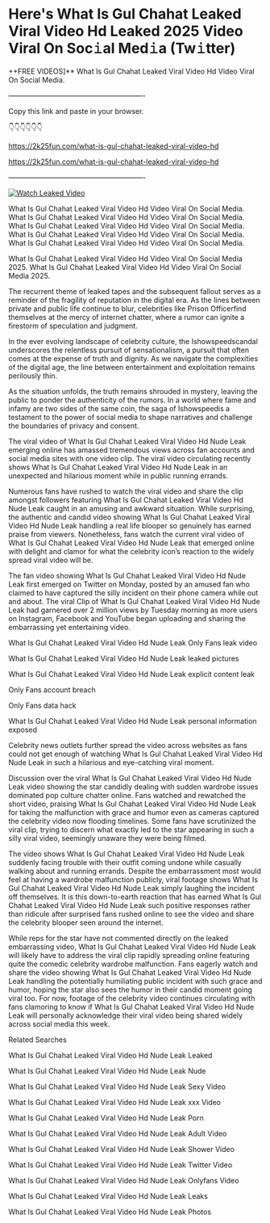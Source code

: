 # Here's What Is Gul Chahat Leaked Viral Video Hd Leaked 2025 Video Viral On Soc𝚒al Med𝚒a (Tw𝚒tter)

++FREE VIDEOS]** What Is Gul Chahat Leaked Viral Video Hd Video Viral On Social Media.

———————————————————-

Copy this link and paste in your browser.

👇👇👇👇👇👇

https://2k25fun.com/what-is-gul-chahat-leaked-viral-video-hd

https://2k25fun.com/what-is-gul-chahat-leaked-viral-video-hd

———————————————————-

[![Watch Leaked Video](https://miro.medium.com/v2/resize:fit:828/format:webp/1*cilzJN44JGOrTw9NJCrNHA.gif "Watch Leaked Video")](https://2k25fun.com/what-is-gul-chahat-leaked-viral-video-hd)

What Is Gul Chahat Leaked Viral Video Hd Video Viral On Social Media. What Is Gul Chahat Leaked Viral Video Hd Video Viral On Social Media. What Is Gul Chahat Leaked Viral Video Hd Video Viral On Social Media. What Is Gul Chahat Leaked Viral Video Hd Video Viral On Social Media. What Is Gul Chahat Leaked Viral Video Hd Video Viral On Social Media.

What Is Gul Chahat Leaked Viral Video Hd Video Viral On Social Media 2025. What Is Gul Chahat Leaked Viral Video Hd Video Viral On Social Media 2025.

The recurrent theme of leaked tapes and the subsequent fallout serves as a reminder of the fragility of reputation in the digital era. As the lines between private and public life continue to blur, celebrities like Prison Officerfind themselves at the mercy of internet chatter, where a rumor can ignite a firestorm of speculation and judgment.

In the ever evolving landscape of celebrity culture, the Ishowspeedscandal underscores the relentless pursuit of sensationalism, a pursuit that often comes at the expense of truth and dignity. As we navigate the complexities of the digital age, the line between entertainment and exploitation remains perilously thin.

As the situation unfolds, the truth remains shrouded in mystery, leaving the public to ponder the authenticity of the rumors. In a world where fame and infamy are two sides of the same coin, the saga of Ishowspeedis a testament to the power of social media to shape narratives and challenge the boundaries of privacy and consent.

The viral video of What Is Gul Chahat Leaked Viral Video Hd Nude Leak emerging online has amassed tremendous views across fan accounts and social media sites with one video clip. The viral video circulating recently shows What Is Gul Chahat Leaked Viral Video Hd Nude Leak in an unexpected and hilarious moment while in public running errands.

Numerous fans have rushed to watch the viral video and share the clip amongst followers featuring What Is Gul Chahat Leaked Viral Video Hd Nude Leak caught in an amusing and awkward situation. While surprising, the authentic and candid video showing What Is Gul Chahat Leaked Viral Video Hd Nude Leak handling a real life blooper so genuinely has earned praise from viewers. Nonetheless, fans watch the current viral video of What Is Gul Chahat Leaked Viral Video Hd Nude Leak that emerged online with delight and clamor for what the celebrity icon’s reaction to the widely spread viral video will be.

The fan video showing What Is Gul Chahat Leaked Viral Video Hd Nude Leak first emerged on Twitter on Monday, posted by an amused fan who claimed to have captured the silly incident on their phone camera while out and about. The viral Clip of What Is Gul Chahat Leaked Viral Video Hd Nude Leak had garnered over 2 million views by Tuesday morning as more users on Instagram, Facebook and YouTube began uploading and sharing the embarrassing yet entertaining video.

What Is Gul Chahat Leaked Viral Video Hd Nude Leak Only Fans leak video

What Is Gul Chahat Leaked Viral Video Hd Nude Leak leaked pictures

What Is Gul Chahat Leaked Viral Video Hd Nude Leak explicit content leak

Only Fans account breach

Only Fans data hack

What Is Gul Chahat Leaked Viral Video Hd Nude Leak personal information exposed

Celebrity news outlets further spread the video across websites as fans could not get enough of watching What Is Gul Chahat Leaked Viral Video Hd Nude Leak in such a hilarious and eye-catching viral moment.

Discussion over the viral What Is Gul Chahat Leaked Viral Video Hd Nude Leak video showing the star candidly dealing with sudden wardrobe issues dominated pop culture chatter online. Fans watched and rewatched the short video, praising What Is Gul Chahat Leaked Viral Video Hd Nude Leak for taking the malfunction with grace and humor even as cameras captured the celebrity video now flooding timelines. Some fans have scrutinized the viral clip, trying to discern what exactly led to the star appearing in such a silly viral video, seemingly unaware they were being filmed.

The video shows What Is Gul Chahat Leaked Viral Video Hd Nude Leak suddenly facing trouble with their outfit coming undone while casually walking about and running errands. Despite the embarrassment most would feel at having a wardrobe malfunction publicly, viral footage shows What Is Gul Chahat Leaked Viral Video Hd Nude Leak simply laughing the incident off themselves. It is this down-to-earth reaction that has earned What Is Gul Chahat Leaked Viral Video Hd Nude Leak such positive responses rather than ridicule after surprised fans rushed online to see the video and share the celebrity blooper seen around the internet.

While reps for the star have not commented directly on the leaked embarrassing video, What Is Gul Chahat Leaked Viral Video Hd Nude Leak will likely have to address the viral clip rapidly spreading online featuring quite the comedic celebrity wardrobe malfunction. Fans eagerly watch and share the video showing What Is Gul Chahat Leaked Viral Video Hd Nude Leak handling the potentially humiliating public incident with such grace and humor, hoping the star also sees the humor in their candid moment going viral too. For now, footage of the celebrity video continues circulating with fans clamoring to know if What Is Gul Chahat Leaked Viral Video Hd Nude Leak will personally acknowledge their viral video being shared widely across social media this week.

Related Searches

What Is Gul Chahat Leaked Viral Video Hd Nude Leak Leaked

What Is Gul Chahat Leaked Viral Video Hd Nude Leak Nude

What Is Gul Chahat Leaked Viral Video Hd Nude Leak Sexy Video

What Is Gul Chahat Leaked Viral Video Hd Nude Leak xxx Video

What Is Gul Chahat Leaked Viral Video Hd Nude Leak Porn

What Is Gul Chahat Leaked Viral Video Hd Nude Leak Adult Video

What Is Gul Chahat Leaked Viral Video Hd Nude Leak Shower Video

What Is Gul Chahat Leaked Viral Video Hd Nude Leak Twitter Video

What Is Gul Chahat Leaked Viral Video Hd Nude Leak Onlyfans Video

What Is Gul Chahat Leaked Viral Video Hd Nude Leak Leaks

What Is Gul Chahat Leaked Viral Video Hd Nude Leak Photos